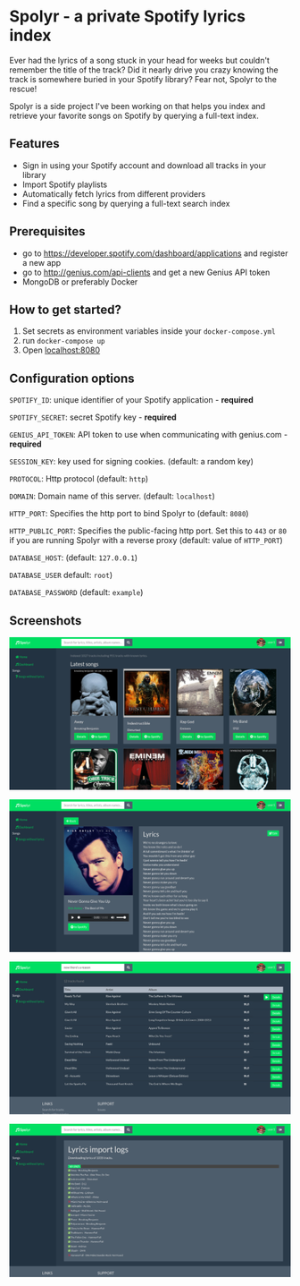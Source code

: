 # Spolyr - a private Spotify lyrics index

Ever had the lyrics of a song stuck in your head for weeks but couldn't remember the title of the track? Did it nearly drive you crazy knowing the track is somewhere buried in your Spotify library? Fear not, Spolyr to the rescue!

Spolyr is a side project I've been working on that helps you index and retrieve your favorite songs on Spotify by querying a full-text index. 

## Features
- Sign in using your Spotify account and download all tracks in your library
- Import Spotify playlists
- Automatically fetch lyrics from different providers
- Find a specific song by querying a full-text search index

## Prerequisites
- go to https://developer.spotify.com/dashboard/applications and register a new app 
- go to http://genius.com/api-clients and get a new Genius API token
- MongoDB or preferably Docker

## How to get started? 

1. Set secrets as environment variables inside your `docker-compose.yml`
2. run `docker-compose up`
3. Open [localhost:8080](http://localhost:8080)

## Configuration options

`SPOTIFY_ID`: unique identifier of your Spotify application - **required**

`SPOTIFY_SECRET`: secret Spotify key - **required**

`GENIUS_API_TOKEN`: API token to use when communicating with genius.com - **required**

`SESSION_KEY`: key used for signing cookies. (default: a random key)

`PROTOCOL`: Http protocol (default: `http`)

`DOMAIN`: Domain name of this server. (default: `localhost`)

`HTTP_PORT`: Specifies the http port to bind Spolyr to (default: `8080`)

`HTTP_PUBLIC_PORT`: Specifies the public-facing http port. Set this to `443` or `80` if you are running Spolyr with a reverse proxy (default: value of `HTTP_PORT`)

`DATABASE_HOST`: (default: `127.0.0.1`)

`DATABASE_USER` default: `root`)

`DATABASE_PASSWORD` (default: `example`)

## Screenshots

![home page](doc/preview-1.jpg "Import and query your Spotify library.")

![track details page](doc/preview-3.jpg "View lyrics of your tracks.")

![full-text search](doc/preview-2.jpg "Search songs by lyrics, title, album name and artists")

![import of lyrics](doc/preview-4.jpg "Import lyrics from different providers")